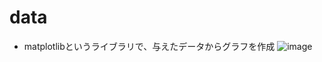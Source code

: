 # data
+ matplotlibというライブラリで、与えたデータからグラフを作成
![image](https://user-images.githubusercontent.com/97442619/203387859-3b524e30-13b1-41eb-b20e-6c9aa017919b.png)
